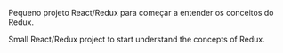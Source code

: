 Pequeno projeto React/Redux para começar a entender os conceitos do Redux.

Small React/Redux project to start understand the concepts of Redux.
